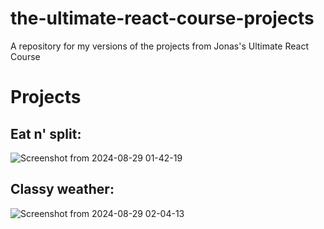 # the-ultimate-react-course-projects
A repository for my versions of the projects from Jonas's Ultimate React Course


# Projects

## Eat n' split:
![Screenshot from 2024-08-29 01-42-19](https://github.com/user-attachments/assets/225452bb-0497-43c2-a200-652ef18d2d78)

## Classy weather:
![Screenshot from 2024-08-29 02-04-13](https://github.com/user-attachments/assets/f3d91063-657c-4284-a389-4689f3f1f409)
